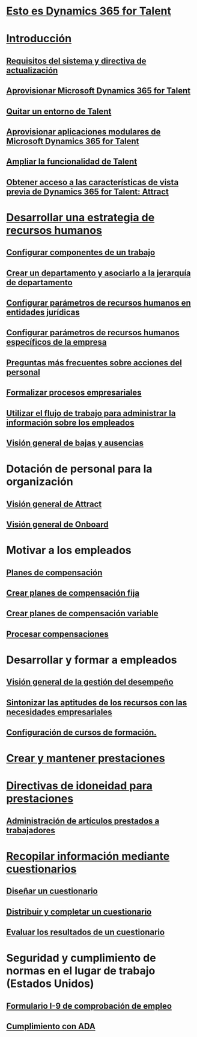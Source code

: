 # [Esto es Dynamics 365 for Talent](index.md)

# [Introducción](talent-get-started.md)
## [Requisitos del sistema y directiva de actualización](talent-versions-update-policy.md)
## [Aprovisionar Microsoft Dynamics 365 for Talent](provisioning-talent.md)
## [Quitar un entorno de Talent](remove-talent-environment.md)
## [Aprovisionar aplicaciones modulares de Microsoft Dynamics 365 for Talent](modular-app-tech-faq.md)
## [Ampliar la funcionalidad de Talent](extend-talent-functionality.md)
## [Obtener acceso a las características de vista previa de Dynamics 365 for Talent: Attract](access-preview-feature.md)

# [Desarrollar una estrategia de recursos humanos](departments-jobs-positions.md)
## [Configurar componentes de un trabajo](create-job.md)
## [Crear un departamento y asociarlo a la jerarquía de departamento](create-department-add-department-hierarchy.md)
## [Configurar parámetros de recursos humanos en entidades jurídicas](set-up-hr-parameters-across-legal-entities.md)
## [Configurar parámetros de recursos humanos específicos de la empresa](set-up-company-specific-hr-parameters.md)
## [Preguntas más frecuentes sobre acciones del personal](personnel-actions-faq.md)
## [Formalizar procesos empresariales](formalize-business-processes.md)
## [Utilizar el flujo de trabajo para administrar la información sobre los empleados](workflow-manage-employee-information.md)
## [Visión general de bajas y ausencias](leave-absence-overview.md)

# Dotación de personal para la organización
## [Visión general de Attract](attract-overview.md) 
## [Visión general de Onboard](create-onboarding-experience.md)

# Motivar a los empleados
## [Planes de compensación](compensation-plans.md)
## [Crear planes de compensación fija](create-fixed-compensation-plans.md)
## [Crear planes de compensación variable](create-variable-compensation-plans.md)
## [Procesar compensaciones](process-compensation.md)

# Desarrollar y formar a empleados
## [Visión general de la gestión del desempeño](performance-management-overview.md)
## [Sintonizar las aptitudes de los recursos con las necesidades empresariales](skills.md)
## [Configuración de cursos de formación.](courses.md)

# [Crear y mantener prestaciones](manage-benefit-program.md)
# [Directivas de idoneidad para prestaciones](benefit-eligibility-policies.md)
## [Administración de artículos prestados a trabajadores](loan-items.md)

# [Recopilar información mediante cuestionarios](questionnaires.md)
## [Diseñar un cuestionario](design-questionnaires.md)
## [Distribuir y completar un cuestionario](distribute-questionnaires.md)
## [Evaluar los resultados de un cuestionario](evaluate-questionnaire-results.md)

# Seguridad y cumplimiento de normas en el lugar de trabajo (Estados Unidos)
## [Formulario I-9 de comprobación de empleo](../fin-and-ops/hr/localizations/noam-usa-form-i-9-verification.md?toc=/talent/toc.json)
## [Cumplimiento con ADA](../fin-and-ops/hr/localizations/noam-usa-comply-ada.md?toc=/talent/toc.json)
